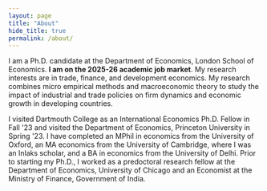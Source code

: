 ```yaml
---
layout: page
title: "About"
hide_title: true
permalink: /about/
---
```


I am a Ph.D. candidate at the Department of Economics, London School of Economics. <strong>I am on the 2025-26 academic job market</strong>. My research interests are in  trade, finance, and development economics. My research combines micro empirical methods and macroeconomic theory to study the impact of industrial and trade policies on firm dynamics and economic growth in developing countries. 

I visited Dartmouth College as an International Economics Ph.D. Fellow in Fall '23 and visited the Department of Economics, Princeton University in Spring '23. I have completed an MPhil in economics from the University of Oxford, an MA economics from the University of Cambridge, where I was an Inlaks scholar, and a BA in economics from the University of Delhi.  Prior to starting my Ph.D., I worked as a predoctoral research fellow at the Department of Economics, University of Chicago and an Economist at the Ministry of Finance, Government of India.


